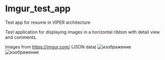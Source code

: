 # Imgur_test_app
Test app for resume in VIPER architecture

Test application for displaying images in a horizontal ribbon with detail view and comments. 

Images from https://imgur.com/ (JSON data)
![изображение](https://user-images.githubusercontent.com/3084720/132678021-52bf5ee6-a406-44fa-aef3-b2adc913d1b2.png)![изображение](https://user-images.githubusercontent.com/3084720/132678089-f7a7ae31-852f-4baa-a0dc-e446793c18d5.png)
